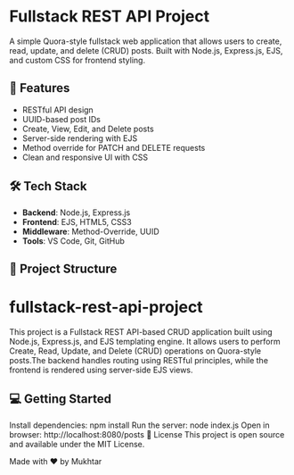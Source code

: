 # Fullstack REST API Project

A simple Quora-style fullstack web application that allows users to create, read, update, and delete (CRUD) posts. Built with Node.js, Express.js, EJS, and custom CSS for frontend styling.






## 🚀 Features

- RESTful API design
- UUID-based post IDs
- Create, View, Edit, and Delete posts
- Server-side rendering with EJS
- Method override for PATCH and DELETE requests
- Clean and responsive UI with CSS






## 🛠 Tech Stack

- **Backend**: Node.js, Express.js
- **Frontend**: EJS, HTML5, CSS3
- **Middleware**: Method-Override, UUID
- **Tools**: VS Code, Git, GitHub






## 📁 Project Structure
# fullstack-rest-api-project
This project is a Fullstack REST API-based CRUD application built using Node.js, Express.js, and EJS templating engine. It allows users to perform Create, Read, Update, and Delete (CRUD) operations on Quora-style posts.The backend handles routing using RESTful principles, while the frontend is rendered using server-side EJS views. 
  
  




## 💻 Getting Started
Install dependencies:
npm install
Run the server:
node index.js
Open in browser:
http://localhost:8080/posts
📄 License
This project is open source and available under the MIT License.





Made with ❤️ by Mukhtar

